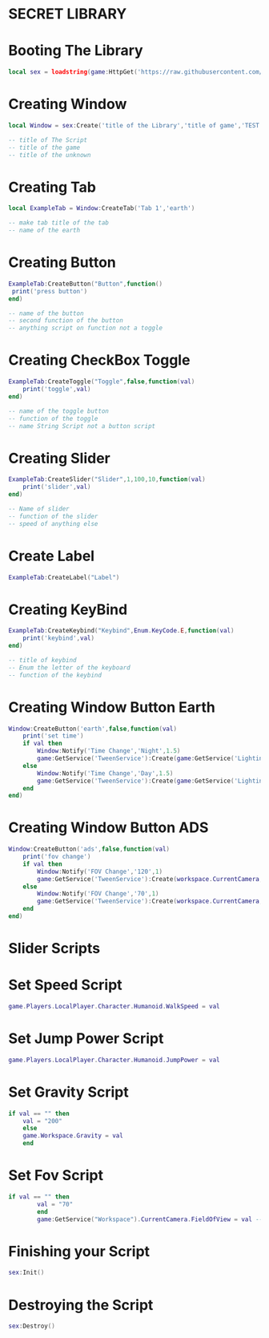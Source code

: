 # SECRET LIBRARY

# Booting The Library
```lua
local sex = loadstring(game:HttpGet('https://raw.githubusercontent.com/CludeHub/CludeHub/main/CludeHub Clude-Gui-Hack'))()
```


# Creating Window
```lua
local Window = sex:Create('title of the Library','title of game','TEST')

-- title of The Script
-- title of the game
-- title of the unknown
```


# Creating Tab
```lua
local ExampleTab = Window:CreateTab('Tab 1','earth')

-- make tab title of the tab
-- name of the earth
```


# Creating Button
```lua
ExampleTab:CreateButton("Button",function()	   
 print('press button')    
end)

-- name of the button
-- second function of the button
-- anything script on function not a toggle
```


# Creating CheckBox Toggle
```lua
ExampleTab:CreateToggle("Toggle",false,function(val)     
	print('toggle',val)     
end)

-- name of the toggle button
-- function of the toggle
-- name String Script not a button script
```


# Creating Slider
```lua
ExampleTab:CreateSlider("Slider",1,100,10,function(val)     
	print('slider',val)     
end)

-- Name of slider
-- function of the slider
-- speed of anything else
```


# Create Label
```lua
ExampleTab:CreateLabel("Label")
```


# Creating KeyBind
```lua
ExampleTab:CreateKeybind("Keybind",Enum.KeyCode.E,function(val)     
	print('keybind',val)      
end)

-- title of keybind
-- Enum the letter of the keyboard
-- function of the keybind
```


# Creating Window Button Earth
```lua
Window:CreateButton('earth',false,function(val)        
	print('set time')
	if val then
		Window:Notify('Time Change','Night',1.5)
		game:GetService('TweenService'):Create(game:GetService('Lighting'),TweenInfo.new(0.5),{ClockTime = 0}):Play()
	else
		Window:Notify('Time Change','Day',1.5)
		game:GetService('TweenService'):Create(game:GetService('Lighting'),TweenInfo.new(0.5),{ClockTime = 14}):Play()
	end    
end)
```


# Creating Window Button ADS
```lua
Window:CreateButton('ads',false,function(val)      
	print('fov change')
	if val then
		Window:Notify('FOV Change','120',1)
		game:GetService('TweenService'):Create(workspace.CurrentCamera,TweenInfo.new(0.5),{FieldOfView = 120}):Play()
	else
		Window:Notify('FOV Change','70',1)
		game:GetService('TweenService'):Create(workspace.CurrentCamera,TweenInfo.new(0.5),{FieldOfView = 70}):Play()
	end    
end)
```


# Slider Scripts



# Set Speed Script
```lua
game.Players.LocalPlayer.Character.Humanoid.WalkSpeed = val
```


# Set Jump Power Script
```lua
game.Players.LocalPlayer.Character.Humanoid.JumpPower = val
```


# Set Gravity Script
```lua
if val == "" then   
	val = "200"   
	else  
	game.Workspace.Gravity = val  
	end 
```


# Set Fov Script
```lua
if val == "" then
		val = "70"
		end
		game:GetService("Workspace").CurrentCamera.FieldOfView = val -- Set it to the default value (70 is the default FOV)
```

# Finishing your Script
```lua
sex:Init()
```
# Destroying the Script
```lua
sex:Destroy()
```
